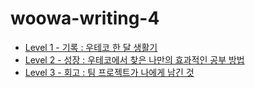 # woowa-writing-4

- [Level 1 - 기록 : 우테코 한 달 생활기](level1.md)
- [Level 2 - 성장 : 우테코에서 찾은 나만의 효과적인 공부 방법](leve2.md)
- [Level 3 - 회고 : 팀 프로젝트가 나에게 남긴 것](level3.md)
